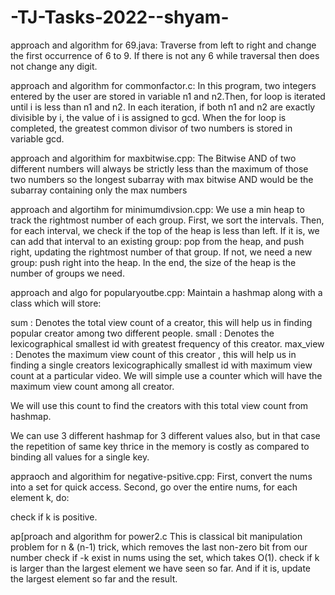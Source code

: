 # -TJ-Tasks-2022--shyam-
approach and algorithm for 69.java: 
Traverse from left to right and change the first occurrence of 6 to 9. 
If there is not any 6 while traversal then does not change any digit.

approach and algorithm for commonfactor.c:
In this program, two integers entered by the user are stored in variable n1 and n2.Then, for loop is iterated until i is less than n1 and n2.
In each iteration, if both n1 and n2 are exactly divisible by i, the value of i is assigned to gcd.
When the for loop is completed, the greatest common divisor of two numbers is stored in variable gcd.

approach and algorithim for maxbitwise.cpp:
The Bitwise AND of two different numbers will always be strictly less than the maximum of those two numbers
so the longest subarray with max bitwise AND would be the subarray containing only the max numbers

approach and algortihm for minimumdivsion.cpp:
We use a min heap to track the rightmost number of each group.
First, we sort the intervals. Then, for each interval, we check if the top of the heap is less than left.
If it is, we can add that interval to an existing group: pop from the heap, and push right, updating the rightmost number of that group.
If not, we need a new group: push right into the heap.
In the end, the size of the heap is the number of groups we need.

approach and algo for popularyoutbe.cpp:
Maintain a hashmap along with a class which will store:

sum : Denotes the total view count of a creator, this will help us in finding popular creator among two different people.
small : Denotes the lexicographical smallest id with greatest frequency of this creator.
max_view : Denotes the maximum view count of this creator , this will help us in finding a single creators lexicographically smallest id with maximum view count at a particular video.
We will simple use a counter which will have the maximum view count among all creator.

We will use this count to find the creators with this total view count from hashmap.

We can use 3 different hashmap for 3 different values also, but in that case the repetition of same key thrice in the memory is costly as compared to binding all values for a single key.

appraoch and algorithim for negative-psitive.cpp:
First, convert the nums into a set for quick access.
Second, go over the entire nums, for each element k, do:

check if k is positive.

ap[proach and algorithm for power2.c
This is classical bit manipulation problem for n & (n-1) trick, which removes the last non-zero bit from our number
check if -k exist in nums using the set, which takes O(1).
check if k is larger than the largest element we have seen so far. And if it is, update the largest element so far and the result.

